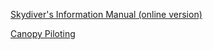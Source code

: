 [Skydiver's Information Manual (online version)](https://www.uspa.org/SIM-online)

[Canopy Piloting](canopy-piloting/index.md)
